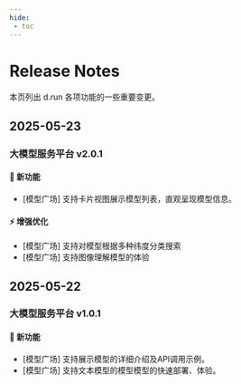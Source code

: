 ```yaml
---
hide:
 - toc
---
```


# Release Notes

本页列出 d.run 各项功能的一些重要变更。

## 2025-05-23

### 大模型服务平台 v2.0.1

#### 🚀 新功能

- [模型广场] 支持卡片视图展示模型列表，直观呈现模型信息。

#### ⚡ 增强优化

- [模型广场] 支持对模型根据多种纬度分类搜索
- [模型广场] 支持图像理解模型的体验

## 2025-05-22

### 大模型服务平台 v1.0.1

#### 🚀 新功能

- [模型广场] 支持展示模型的详细介绍及API调用示例。
- [模型广场] 支持文本模型的模型模型的快速部署、体验。
